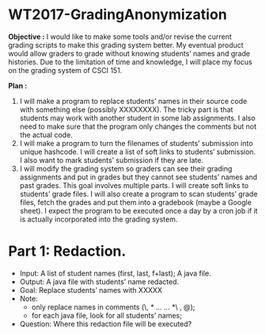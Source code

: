 # WT2017-GradingAnonymization
**Objective :**
I would like to make some tools and/or revise the current grading scripts to make
this grading system better. My eventual product would allow graders to grade without knowing students’ names and grade histories. Due to the limitation of time and knowledge, I will place my focus on the grading system of CSCI 151.

**Plan :**

1. I will make a program to replace students’ names in their source code with something else (possibly XXXXXXXX). The tricky part is that students may work with another student in some lab assignments. I also need to make sure that the program only changes the comments but not the actual code.
2. I will make a program to turn the filenames of students’ submission into unique hashcode. I will create a list of soft links to students’ submission. I also want to mark students’ submission if they are late.
3. I will modify the grading system so graders can see their grading assignments and put in grades but they cannot see students’ names and past grades. This goal involves multiple parts. I will create soft links to students’ grade files. I will also create a program to scan students’ grade files, fetch the grades and put them into a gradebook (maybe a Google sheet). I expect the program to be executed once a day by a cron job if it is actually incorporated into the grading system.

# Part 1: Redaction.
* Input: A list of student names (first, last, f+last); A java file.
* Output: A java file with students’ name redacted.
* Goal: Replace students’ names with XXXXX
* Note: 
  - only replace names in comments (\\, \* … … *\ , @); 
  - for each java file, look for all students’ names;
* Question: Where this redaction file will be executed?
